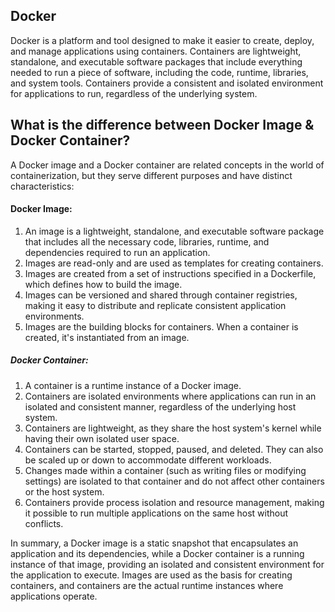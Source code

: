 ## Docker

Docker is a platform and tool designed to make it easier to create, deploy, and manage applications using containers. Containers are lightweight, standalone, and executable software packages that include everything needed to run a piece of software, including the code, runtime, libraries, and system tools. Containers provide a consistent and isolated environment for applications to run, regardless of the underlying system.


## What is the difference between Docker Image & Docker Container?

A Docker image and a Docker container are related concepts in the world of containerization, but they serve different purposes and have distinct characteristics:

#### Docker Image:

1. An image is a lightweight, standalone, and executable software package that includes all the necessary code, libraries, runtime, and dependencies required to run an application.
2. Images are read-only and are used as templates for creating containers.
3. Images are created from a set of instructions specified in a Dockerfile, which defines how to build the image.
4. Images can be versioned and shared through container registries, making it easy to distribute and replicate consistent application environments.
5. Images are the building blocks for containers. When a container is created, it's instantiated from an image.

##### Docker Container:

1. A container is a runtime instance of a Docker image.
2. Containers are isolated environments where applications can run in an isolated and consistent manner, regardless of the underlying host system.
3. Containers are lightweight, as they share the host system's kernel while having their own isolated user space.
4. Containers can be started, stopped, paused, and deleted. They can also be scaled up or down to accommodate different workloads.
5. Changes made within a container (such as writing files or modifying settings) are isolated to that container and do not affect other containers or the host system.
6. Containers provide process isolation and resource management, making it possible to run multiple applications on the same host without conflicts.

In summary, a Docker image is a static snapshot that encapsulates an application and its dependencies, while a Docker container is a running instance of that image, providing an isolated and consistent environment for the application to execute. Images are used as the basis for creating containers, and containers are the actual runtime instances where applications operate.